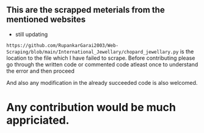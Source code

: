 ## This are the scrapped meterials from the mentioned websites
- still updating


`https://github.com/RupankarGarai2003/Web-Scraping/blob/main/International_Jewellary/chopard_jewellary.py`
is the location to the file which I have failed to scrape.
Before contributing please go through the written code or commented code atleast once to understand the error and then proceed

And also any modification in the already succeeded code is also welcomed.
# Any contribution would be much appriciated.
